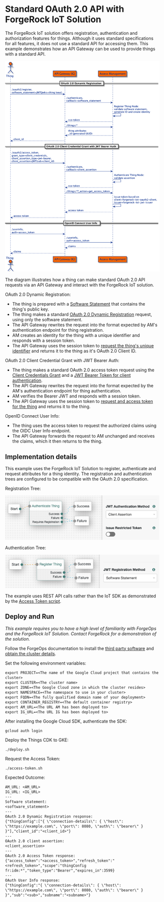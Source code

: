 # Standard OAuth 2.0 API with ForgeRock IoT Solution

The ForgeRock IoT solution offers registration, authentication and authorization features for things. Although it uses
standard specifications for all features, it does not use a standard API for accessing them. This example demonstrates
how an API Gateway can be used to provide things with a standard API.

![Standard API Flow](docs/standard-oauth-api-flow.png)

The diagram illustrates how a thing can make standard OAuth 2.0 API requests via an API Gateway and interact with the
ForgeRock IoT solution.

OAuth 2.0 Dynamic Registration: 
- The thing is prepared with a [Software Statement](https://datatracker.ietf.org/doc/html/rfc7591#section-2.3) that
  contains the thing's public key.
- The thing makes a standard [OAuth 2.0 Dynamic Registration](https://datatracker.ietf.org/doc/html/rfc7591) request,
  using only the software statement.
- The API Gateway rewrites the request into the format expected by AM's authentication endpoint for thing registration.
- AM creates an identity for the thing with a unique identifier and responds with a session token.
- The API Gateway uses the session token to
  [request the thing's unique identifier](https://github.com/ForgeRock/iot-edge/blob/main/docs/things-endpoint.md#get-the-attributes-of-a-thing)
  and returns it to the thing as it's OAuth 2.0 Client ID.

OAuth 2.0 Client Credential Grant with JWT Bearer Auth:
- The thing makes a standard OAuth 2.0 access token request using the
  [Client Credentials Grant](https://backstage.forgerock.com/docs/am/7.1/oauth2-guide/oauth2-client-cred-grant.html)
  and a [JWT Bearer Token for client authentication](https://backstage.forgerock.com/docs/am/7.1/oauth2-guide/client-auth-jwt.html).
- The API Gateway rewrites the request into the format expected by the AM's authentication endpoint for thing authentication.
- AM verifies the Bearer JWT and responds with a session token.
- The API Gateway uses the session token to
  [request and access token for the thing](https://github.com/ForgeRock/iot-edge/blob/main/docs/things-endpoint.md#obtain-an-oauth-20-access-token)
  and returns it to the thing.

OpenID Connect User Info:
- The thing uses the access token to request the authorized claims using the OIDC User Info endpoint.
- The API Gateway forwards the request to AM unchanged and receives the claims, which it then returns to the thing.

## Implementation details

This example uses the ForgeRock IoT Solution to register, authenticate and request attributes for a thing identity.
The registration and authentication trees are configured to be compatible with the OAuth 2.0 specification.

Registration Tree:

![](docs/reg-tree.png)

Authentication Tree:

![](docs/auth-tree.png)

The example uses REST API calls rather than the IoT SDK as demonstrated by the [Access Token script](access-token.sh).

## Deploy and Run

*This example requires you to have a high level of familiarity with ForgeOps and the ForgeRock IoT Solution. Contact
ForgeRock for a demonstration of the solution.*

Follow the ForgeOps documentation to install the
[third party software](https://backstage.forgerock.com/docs/forgeops/7.1/cdk/cloud/setup/gke/sw.html) and
[obtain the cluster details](https://backstage.forgerock.com/docs/forgeops/7.1/cdk/cloud/setup/gke/clusterinfo.html).

Set the following environment variables:
```
export PROJECT=<The name of the Google Cloud project that contains the cluster>
export CLUSTER=<The cluster name>
export ZONE=<The Google Cloud zone in which the cluster resides>
export NAMESPACE=<The namespace to use in your cluster>
export FQDN=<The fully qualified domain name of your deployment>
export CONTAINER_REGISTRY=<The default container registry>
export AM_URL=<The URL AM has been deployed to>
export IG_URL=<The URL IG has been deployed to>
```

After installing the Google Cloud SDK, authenticate the SDK:
```
gcloud auth login
```

Deploy the Things CDK to GKE:
```
./deploy.sh
```

Request the Access Token:
```
./access-token.sh
```

Expected Outcome:
```
AM_URL: <AM_URL>
IG_URL: <IG_URL>
---
Software statement:
<software_statement>
---
OAuth 2.0 Dynamic Registration response:
{"thingConfig":["{ \"connection-details\": { \"host\": \"https://example.com\", \"port\": 8080, \"auth\": \"bearer\" } }"],"client_id":"<client_id>"}
---
OAuth 2.0 client assertion:
<client_assertion>
---
OAuth 2.0 Access Token response:
{"access_token":"<access_token>","refresh_token":"<refresh_token>","scope":"thingConfig fr:idm:*","token_type":"Bearer","expires_in":3599}
---
OAuth User Info response:
{"thingConfig":"{ \"connection-details\": { \"host\": \"https://example.com\", \"port\": 8080, \"auth\": \"bearer\" } }","sub":"<sub>","subname":"<subname>"}
```